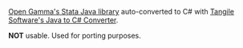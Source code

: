 [Open Gamma's Stata Java library](https://github.com/OpenGamma/Strata) auto-converted to C# with [Tangile Software's Java to C# Converter](https://www.tangiblesoftwaresolutions.com/product_details/java_to_csharp_converter.html).

**NOT** usable. Used for porting purposes.
